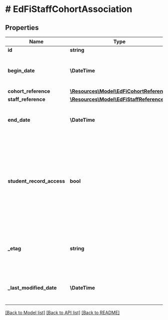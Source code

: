 # # EdFiStaffCohortAssociation

## Properties

Name | Type | Description | Notes
------------ | ------------- | ------------- | -------------
**id** | **string** |  | [optional]
**begin_date** | **\DateTime** | Start date for the association of staff to this cohort. |
**cohort_reference** | [**\Resources\Model\EdFiCohortReference**](EdFiCohortReference.md) |  |
**staff_reference** | [**\Resources\Model\EdFiStaffReference**](EdFiStaffReference.md) |  |
**end_date** | **\DateTime** | End date for the association of staff to this cohort. | [optional]
**student_record_access** | **bool** | Indicator of whether the staff has access to the student records of the cohort per district interpretation of FERPA and other privacy laws, regulations, and policies. | [optional]
**_etag** | **string** | A unique system-generated value that identifies the version of the resource. | [optional]
**_last_modified_date** | **\DateTime** | The date and time the resource was last modified. | [optional]

[[Back to Model list]](../../README.md#models) [[Back to API list]](../../README.md#endpoints) [[Back to README]](../../README.md)
